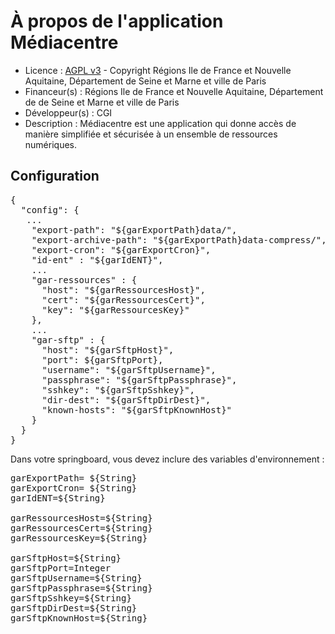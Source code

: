 # À propos de l'application Médiacentre
* Licence : [AGPL v3](http://www.gnu.org/licenses/agpl.txt) - Copyright Régions Ile de France et Nouvelle Aquitaine, Département de Seine et Marne et ville de Paris
* Financeur(s) : Régions Ile de France et Nouvelle Aquitaine, Département de de Seine et Marne et ville de Paris
* Développeur(s) : CGI
* Description : Médiacentre est une application qui donne accès de manière simplifiée
  et sécurisée à un ensemble de ressources numériques.

## Configuration
<pre>
{
  "config": {
   ...
    "export-path": "${garExportPath}data/",
    "export-archive-path": "${garExportPath}data-compress/",
    "export-cron": "${garExportCron}",
    "id-ent" : "${garIdENT}",
    ...
    "gar-ressources" : {
      "host": "${garRessourcesHost}",
      "cert": "${garRessourcesCert}",
      "key": "${garRessourcesKey}"
    },
    ...
    "gar-sftp" : {
      "host": "${garSftpHost}",
      "port": ${garSftpPort},
      "username": "${garSftpUsername}",
      "passphrase": "${garSftpPassphrase}",
      "sshkey": "${garSftpSshkey}",
      "dir-dest": "${garSftpDirDest}",
      "known-hosts": "${garSftpKnownHost}"
    }
  }
}
</pre>
Dans votre springboard, vous devez inclure des variables d'environnement :
<pre>
garExportPath= ${String}
garExportCron= ${String}
garIdENT=${String}

garRessourcesHost=${String}
garRessourcesCert=${String}
garRessourcesKey=${String}

garSftpHost=${String}
garSftpPort=Integer
garSftpUsername=${String}
garSftpPassphrase=${String}
garSftpSshkey=${String}
garSftpDirDest=${String}
garSftpKnownHost=${String}
</pre>